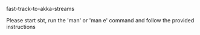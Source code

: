 fast-track-to-akka-streams

Please start sbt, run the 'man' or 'man e' command and follow the provided instructions
